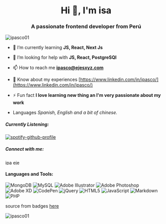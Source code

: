 <h1 align="center">Hi 👋, I'm isa</h1>
<h3 align="center">A passionate frontend developer from Perú</h3>

<p align="left"> <img src="https://komarev.com/ghpvc/?username=ipasco01&label=Profile%20views&color=0e75b6&style=flat" alt="ipasco01" /> </p>

- 🌱 I’m currently learning **JS, React, Next Js**

- 🤝 I’m looking for help with **JS, React, PostgreSQl**

- 📫 How to reach me **ipasco@ejesxyz.com**

- 📄 Know about my experiences [https://www.linkedin.com/in/ipasco/](https://www.linkedin.com/in/ipasco/)

- ⚡ Fun fact **I love learning new thing an I'm very passionate about my work**
- Languages *Spanish, English and a bit of chinese.*

<h5>Currently Listening:</h5>

[![spotify-github-profile](https://spotify-github-profile.vercel.app/api/view?uid=hh79d0t6olkry9h0jddvf3hj2&cover_image=false&theme=natemoo-re&show_offline=false&background_color=121212&bar_color=5270fe&bar_color_cover=false)](https://github.com/kittinan/spotify-github-profile)

<h5>Connect with me:</h5>
<p align="left">
<a href="https://linkedin.com/in/ipasco" target="blank"><img align="center" src="https://raw.githubusercontent.com/rahuldkjain/github-profile-readme-generator/master/src/images/icons/Social/linked-in-alt.svg" alt="ipasco" height="15" width="20" /></a>
<a href="https://instagram.com/ejesxyz" target="blank"><img align="center" src="https://raw.githubusercontent.com/rahuldkjain/github-profile-readme-generator/master/src/images/icons/Social/instagram.svg" alt="ejesxyz" height="15" width="20" /></a>
</p>

<h4 align="left">Languages and Tools:</h4>

![MongoDB](https://img.shields.io/badge/MongoDB-%234ea94b.svg?style=for-the-badge&logo=mongodb&logoColor=white) ![MySQL](https://img.shields.io/badge/mysql-%2300f.svg?style=for-the-badge&logo=mysql&logoColor=white) ![Adobe Illustrator](https://img.shields.io/badge/adobe%20illustrator-%23FF9A00.svg?style=for-the-badge&logo=adobe%20illustrator&logoColor=white) ![Adobe Photoshop](https://img.shields.io/badge/adobe%20photoshop-%2331A8FF.svg?style=for-the-badge&logo=adobe%20photoshop&logoColor=white) ![Adobe XD](https://img.shields.io/badge/Adobe%20XD-470137?style=for-the-badge&logo=Adobe%20XD&logoColor=#FF61F6) ![CodePen](https://img.shields.io/badge/Codepen-000000?style=for-the-badge&logo=codepen&logoColor=white) ![jQuery](https://img.shields.io/badge/jquery-%230769AD.svg?style=for-the-badge&logo=jquery&logoColor=white) ![HTML5](https://img.shields.io/badge/html5-%23E34F26.svg?style=for-the-badge&logo=html5&logoColor=white) ![JavaScript](https://img.shields.io/badge/javascript-%23323330.svg?style=for-the-badge&logo=javascript&logoColor=%23F7DF1E) ![Markdown](https://img.shields.io/badge/markdown-%23000000.svg?style=for-the-badge&logo=markdown&logoColor=white) ![PHP](https://img.shields.io/badge/php-%23777BB4.svg?style=for-the-badge&logo=php&logoColor=white)

<p align="left">source from badges <a href="https://ileriayo.github.io/markdown-badges/" >here</a></p>
<p><img align="left" src="https://github-readme-stats.vercel.app/api/top-langs?username=ipasco01&show_icons=true&locale=en&layout=compact" alt="ipasco01" /></p>


